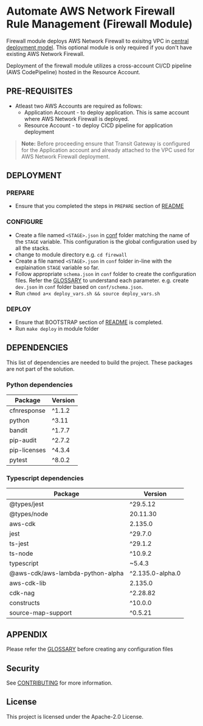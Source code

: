 # Automate AWS Network Firewall Rule Management (Firewall Module)

Firewall module deploys AWS Network Firewall to exisitng VPC in [central deployment model](https://aws.amazon.com/blogs/networking-and-content-delivery/deployment-models-for-aws-network-firewall/). This optional module is only required if you don't have existing AWS Network Firewall.

Deployment of the firewall module utilizes a cross-account CI/CD pipeline (AWS CodePipeline) hosted in the Resource Account.

## PRE-REQUISITES

* Atleast two AWS Accounts are required as follows: 
    * Application Account - to deploy application. This is same account where AWS Network Firewall is deployed.
    * Resource Account - to deploy CICD pipeline for application deployment

> **Note:** Before proceeding ensure that Transit Gateway is configured for the Application account and already attached to the VPC used for AWS Network Firewall deployment.

## DEPLOYMENT

### PREPARE

* Ensure that you completed the steps in `PREPARE` section of [README](../README.md) 

### CONFIGURE

* Create a file named `<STAGE>.json`  in [conf](../conf/) folder matching the name of the `STAGE` variable. This configuration is the global configuration used by all the stacks.
* change to module directory e.g. `cd firewall`
* Create a file named `<STAGE>.json` in `conf` folder in-line with the explaination `STAGE` variable so far.
* Follow appropriate `schema.json` in `conf` folder to create the configuration files. Refer the [GLOSSARY](../GLOSSARY.md) to understand each parameter. e.g. create `dev.json` in `conf` folder based on `conf/schema.json`.
* Run `chmod a+x deploy_vars.sh && source deploy_vars.sh`

### DEPLOY
* Ensure that BOOTSTRAP section of [README](../README.md) is completed.
* Run `make deploy` in module folder

## DEPENDENCIES

This list of dependencies are needed to build the project.
These packages are not part of the solution.

### Python dependencies

| Package     | Version |
|-------------|---------|
| cfnresponse | ^1.1.2  |
| python      | ^3.11   |
| bandit      | ^1.7.7  |
| pip-audit   | ^2.7.2  |
| pip-licenses| ^4.3.4  |
| pytest      | ^8.0.2  |

### Typescript dependencies

| Package                           | Version         |
|-----------------------------------|-----------------|
| @types/jest                       | ^29.5.12        |
| @types/node                       | 20.11.30        |
| aws-cdk                           | 2.135.0         |
| jest                              | ^29.7.0         |
| ts-jest                           | ^29.1.2         |
| ts-node                           | ^10.9.2         |
| typescript                        | ~5.4.3          |
| @aws-cdk/aws-lambda-python-alpha | ^2.135.0-alpha.0|
| aws-cdk-lib                       | 2.135.0         |
| cdk-nag                           | ^2.28.82        |
| constructs                        | ^10.0.0         |
| source-map-support                | ^0.5.21         |


## APPENDIX

Please refer the [GLOSSARY](../GLOSSARY.md) before creating any configuration files

## Security

See [CONTRIBUTING](../CONTRIBUTING.md#security-issue-notifications) for more information.

## License

This project is licensed under the Apache-2.0 License.
